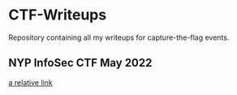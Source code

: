 # CTF-Writeups
Repository containing all my writeups for capture-the-flag events.

## NYP InfoSec CTF May 2022
[a relative link](NYP-InfoSec-May2022)

